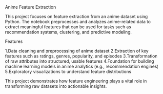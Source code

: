Anime Feature Extraction

This project focuses on feature extraction from an anime dataset using Python. The notebook preprocesses and analyzes anime-related data to extract meaningful features that can be used for tasks such as recommendation systems, clustering, and predictive modeling.

Features

1.Data cleaning and preprocessing of anime dataset
2.Extraction of key features such as ratings, genres, popularity, and episodes
3.Transformation of raw attributes into structured, usable features
4.Foundation for building machine learning models in anime analytics (e.g., recommendation engines)
5.Exploratory visualizations to understand feature distributions

This project demonstrates how feature engineering plays a vital role in transforming raw datasets into actionable insights.
